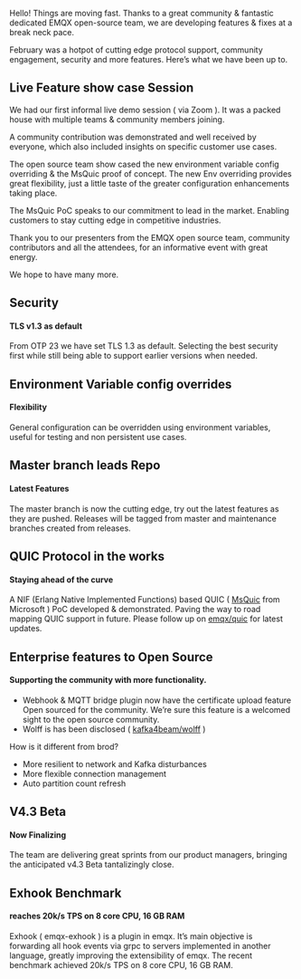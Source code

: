 


Hello! Things are moving fast. Thanks to a great community & fantastic dedicated EMQX open-source team, we are developing features & fixes at a break neck pace.

February was a hotpot of cutting edge protocol support, community engagement, security and more features. Here’s what we have been up to.



## Live Feature show case Session

We had our first informal live demo session ( via Zoom ). It was a packed house with multiple teams & community members joining. 

A community contribution was demonstrated and well received by everyone, which also included insights on specific customer use cases. 

The open source team show cased the new environment variable config overriding & the MsQuic proof of concept. The new Env overriding provides great flexibility, just a little taste of the greater configuration enhancements taking place.

The MsQuic PoC speaks to our commitment to lead in the market. Enabling customers to stay cutting edge in competitive industries.

Thank you to our presenters from the EMQX open source team, community contributors and all the attendees, for an informative event with great energy.

We hope to have many more.



## Security

#### TLS v1.3 as default

From OTP 23 we have set TLS 1.3 as default. Selecting the best security first while still being able to support earlier versions when needed.



## Environment Variable config overrides

#### Flexibility 

General configuration can be overridden using environment variables, useful for testing and non persistent use cases.



## Master branch leads Repo

#### Latest Features 

The master branch is now the cutting edge, try out the latest features as they are pushed. Releases will be tagged from master and maintenance branches created from releases.



## QUIC Protocol in the works

#### Staying ahead of the curve

A NIF (Erlang Native Implemented Functions) based QUIC ( [MsQuic](https://github.com/microsoft/msquic) from Microsoft ) PoC developed & demonstrated. Paving the way to road mapping QUIC support in future. Please follow up on [emqx/quic](https://github.com/emqx/quic) for latest updates.



## Enterprise features to Open Source 

#### Supporting the community with more functionality. 

- Webhook & MQTT bridge plugin now have the certificate upload feature Open sourced for the community. We’re sure this feature is a welcomed sight to the open source community.
- Wolff is has been disclosed ( [kafka4beam/wolff](https://github.com/kafka4beam/wolff) ) 

How is it different from brod?

- More resilient to network and Kafka disturbances
- More flexible connection management
- Auto partition count refresh



## V4.3 Beta

#### Now Finalizing

The team are delivering great sprints from our product managers, bringing the anticipated v4.3 Beta tantalizingly close. 

## Exhook Benchmark

#### reaches 20k/s TPS on 8 core CPU, 16 GB RAM

Exhook ( emqx-exhook ) is a plugin in emqx. It’s main objective is forwarding all hook events via grpc to servers implemented in another language, greatly improving the extensibility of emqx. The recent benchmark achieved 20k/s TPS on 8 core CPU, 16 GB RAM.
